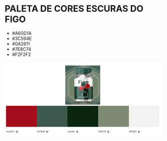 # PALETA DE CORES ESCURAS DO FIGO

- #A60D1A
- #3C594E
- #0A2611
- #7E8C74
- #F2F2F2

![alt text](paleta.png)